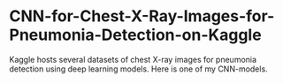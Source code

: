 # CNN-for-Chest-X-Ray-Images-for-Pneumonia-Detection-on-Kaggle
Kaggle hosts several datasets of chest X-ray images for pneumonia detection using deep learning models. Here is one of my CNN-models.
